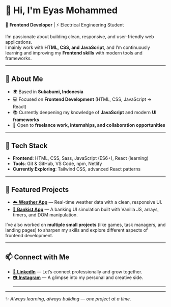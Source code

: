 # 👋 Hi, I'm Eyas Mohammed

🎨 **Frontend Developer** | ⚡ Electrical Engineering Student  

I’m passionate about building clean, responsive, and user-friendly web applications.  
I mainly work with **HTML, CSS, and JavaScript**, and I’m continuously learning and improving my **Frontend skills** with modern tools and frameworks.  

---

## 🚀 About Me  
- 🌍 Based in **Sukabumi, Indonesia**  
- 💻 Focused on **Frontend Development** (HTML, CSS, JavaScript → React)  
- 📚 Currently deepening my knowledge of **JavaScript** and modern **UI frameworks**  
- 🤝 Open to **freelance work, internships, and collaboration opportunities**  

---

## 🧰 Tech Stack  
- **Frontend**: HTML, CSS, Sass, JavaScript (ES6+), React (learning)  
- **Tools**: Git & GitHub, VS Code, npm, Netlify  
- **Currently Exploring**: Tailwind CSS, advanced React patterns  

---

## 📌 Featured Projects  
- [☁️ **Weather App**](https://weather-app-eyas.netlify.app/) — Real-time weather data with a clean, responsive UI.  
- [🏦 **Bankist App**](https://bankist-eyas.netlify.app/) — A banking UI simulation built with Vanilla JS, arrays, timers, and DOM manipulation.  

I’ve also worked on **multiple small projects** (like games, task managers, and landing pages) to sharpen my skills and explore different aspects of frontend development.  

---

## 📫 Connect with Me  
- [💼 **LinkedIn**](https://www.linkedin.com/in/eyas-adam-20a168230) — Let’s connect professionally and grow together.  
- [📷 **Instagram**](https://www.instagram.com/eyas.adam) — A glimpse into my personal and creative side.
  ****

---

✨ *Always learning, always building — one project at a time.*
